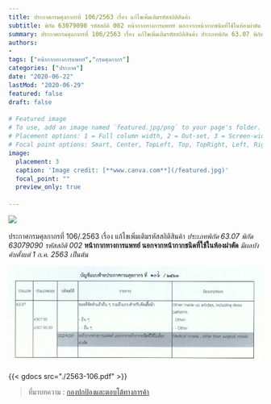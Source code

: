 ```yaml
---
title: ประกาศกรมศุลกากรที่ 106/2563 เรื่อง แก้ไขเพิ่มเติมรหัสสถิติสินค้า 
subtitle: พิกัด 63079090 รหัสสถิติ 002 หน้ากากทางการแพทย์ นอกจากหน้ากากชนิดที่ใช้ในห้องผ่าตัด  มีผลบังค้บตั้งแต่ 1 ก.ค. 2563 เป็นต้น
summary: ประกาศกรมศุลกากรที่ 106/2563 เรื่อง แก้ไขเพิ่มเติมรหัสสถิติสินค้า ประเภทพิกัด 63.07 พิกัด 63079090 รหัสสถิติ 002 หน้ากากทางการแพทย์ นอกจากหน้ากากชนิดที่ใช้ในห้องผ่าตัด  มีผลบังค้บตั้งแต่ 1 ก.ค. 2563 เป็นต้น
authors:
- 
tags: ["หน้ากากทางการแพทย์","กรมศุลกากร"]
categories: ["ประกาศ"]
date: "2020-06-22"
lastMod: "2020-06-29"
featured: false
draft: false

# Featured image
# To use, add an image named `featured.jpg/png` to your page's folder.
# Placement options: 1 = Full column width, 2 = Out-set, 3 = Screen-width
# Focal point options: Smart, Center, TopLeft, Top, TopRight, Left, Right, BottomLeft, Bottom, BottomRight
image:
  placement: 3
  caption: 'Image credit: [**www.canva.com**](/featured.jpg)'
  focal_point: ""
  preview_only: true

---
```


![](featured.jpg)

ประกาศกรมศุลกากรที่ 106/.2563 เรื่อง แก้ไขเพิ่มเติมรหัสสถิติสินค้า *ประเภทพิกัด 63.07 พิกัด 63079090 รหัสสถิติ 002* **หน้ากากทางการแพทย์ นอกจากหน้ากากชนิดที่ใช้ในห้องผ่าตัด**  *มีผลบังค้บตั้งแต่ 1 ก.ค. 2563 เป็นต้น*

![](img-01.jpg)

{{< gdocs src="./2563-106.pdf" >}}

> ที่มาบทความ : [กองปกป้องและตอบโต้ทางการค้า](https://www.thaitr.go.th/th/search/AD1026)
